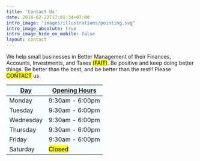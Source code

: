 ```yaml
---
title: 'Contact Us'
date: 2018-02-22T17:01:34+07:00
intro_image: "images/illustrations/pointing.svg"
intro_image_absolute: true
intro_image_hide_on_mobile: false
layout: contact
---
```


We help small businesses in Better Management of their Finances, Accounts, Investments, and Taxes <mark>(FAIT)</mark>. Be positive and keep doing better things. Be better than the best, and be better than the rest!! Please <mark>CONTACT</mark> us.

| <u>Day</u>       | <u>Opening Hours</u>   |
| --------- | --------------- |
| Monday    | 9:30am - 6:00pm |
| Tuesday   | 9:30am - 6:00pm |
| Wednesday | 9:30am - 6:00pm |
| Thursday  | 9:30am - 6:00pm |
| Friday    | 9:30am - 6:00pm |
| Saturday  | <mark>Closed</mark> |

<style>
.tableRow {background-color:rgb(246, 253, 253);} 
tr {background-color:rgb(246, 253, 253);} 
tr:hover {background-color: rgba(233, 235, 154, 0.76) !important;}
.selectedTableRow {background-color: rgba(141, 186, 238, 0.76) !important;}
</style>
